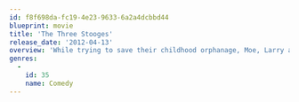 ```yaml
---
id: f8f698da-fc19-4e23-9633-6a2a4dcbbd44
blueprint: movie
title: 'The Three Stooges'
release_date: '2012-04-13'
overview: 'While trying to save their childhood orphanage, Moe, Larry and Curly inadvertently stumble into a murder plot and wind up starring in a reality TV show.'
genres:
  -
    id: 35
    name: Comedy
---
```

